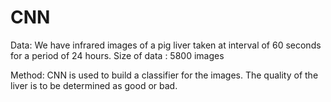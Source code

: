 # CNN
Data:
We have infrared images of a pig liver taken at interval of 60 seconds for a period of 24 hours.
Size of data : 5800 images

Method:
CNN is used to build a classifier for the images. The quality of the liver is to be determined as good or bad.

